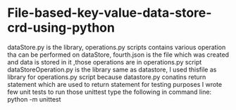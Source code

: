 # File-based-key-value-data-store-crd-using-python
dataStore.py is the library,
operations.py scripts contains various operation tha can be performed on dataStore,
fourth.json is the file which was created and data is stored in it ,those operations are in operations.py script
dataStoreOperation.py is the library same as datastore, I used thisfile as library for operations.py script because datastore.py conatins return statement which are used to return statement for testing purposes
I wrote few unit tests to run those unittest type the following in command line: python -m unittest

